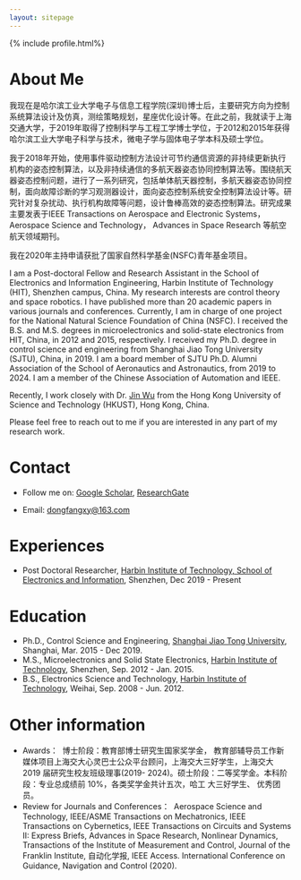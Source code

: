 ```yaml
---
layout: sitepage
---
```


[comment]: # (Insert my picture)
{% include profile.html%}

[comment]: # (Insert my resume below)

# About Me

我现在是哈尔滨工业大学电子与信息工程学院(深圳)博士后，主要研究方向为控制系统算法设计及仿真，测绘策略规划，星座优化设计等。在此之前，我就读于上海交通大学，于2019年取得了控制科学与工程工学博士学位，于2012和2015年获得哈尔滨工业大学电子科学与技术，微电子学与固体电子学本科及硕士学位。

我于2018年开始，使用事件驱动控制方法设计可节约通信资源的非持续更新执行机构的姿态控制算法，以及非持续通信的多航天器姿态协同控制算法等。围绕航天器姿态控制问题，进行了一系列研究，包括单体航天器控制，多航天器姿态协同控制，面向故障诊断的学习观测器设计，面向姿态控制系统安全控制算法设计等。研究针对复杂扰动、执行机构故障等问题，设计鲁棒高效的姿态控制算法。研究成果主要发表于IEEE Transactions on Aerospace and Electronic Systems，Aerospace Science and Technology， Advances in Space Research 等航空航天领域期刊。

我在2020年主持申请获批了国家自然科学基金(NSFC)青年基金项目。


<!--
复制了师傅的主页，我还在修改中....[[My CV in PDF]]({{site.url}}/YuJiangCV.pdf) 
-->

I am a Post-doctoral Fellow and Research Assistant in the School of Electronics and Information Engineering, Harbin Institute of Technology (HIT), Shenzhen campus, China. My research interests are control theory and space robotics. I have published more than 20 academic papers in various journals and conferences. Currently, I am in charge of one project for the National Natural Science Foundation of China (NSFC). I received the B.S. and M.S. degrees in microelectronics and solid-state electronics from HIT, China, in 2012 and 2015, respectively. I received my Ph.D. degree in control science and engineering from Shanghai Jiao Tong University (SJTU), China, in 2019. I am a board member of SJTU Ph.D. Alumni Association of the School of Aeronautics and Astronautics, from 2019 to 2024. I am a member of the Chinese Association of Automation and IEEE.

Recently, I work closely with Dr. [Jin Wu](https://zarathustr.github.io/) from the Hong Kong University of Science and Technology (HKUST), Hong Kong, China.

Please feel free to reach out to me if you are interested in any part of my research work.

# Contact
* Follow me on:
[Google Scholar](https://scholar.google.com/citations?user=oHzlz50AAAAJ&hl),
[ResearchGate](https://www.researchgate.net/profile/Chengxi_Zhang5)

* Email: <a href="mailto:dongfangxy@163.com"><span style="line-height:2;">dongfangxy@163.com</span>


# Experiences
* Post Doctoral Researcher,  <a href="https://dongfangxy.github.io/">Harbin Institute of Technology, School of Electronics and Information</a>, Shenzhen, Dec 2019 - Present


# Education
* Ph.D., Control Science and Engineering, <a href="https://dongfangxy.github.io/">Shanghai Jiao Tong University</a>, Shanghai, Mar. 2015 - Dec 2019. 
* M.S., Microelectronics and Solid State Electronics, <a href="https://dongfangxy.github.io/">Harbin Institute of Technology</a>, Shenzhen, Sep. 2012 - Jan. 2015. 
* B.S., Electronics Science and Technology, <a href="https://dongfangxy.github.io/">Harbin Institute of Technology</a>, Weihai, Sep. 2008 - Jun. 2012.

# Other information
* Awards：&nbsp;
博士阶段：教育部博士研究生国家奖学金， 教育部辅导员工作新媒体项目上海交大心灵巴士公众平台顾问，上海交大三好学生，上海交大 2019 届研究生校友班级理事(2019-
2024)。硕士阶段：二等奖学金。本科阶段：专业总成绩前 10%，各类奖学金共计五次，哈工
大三好学生、 优秀团员。
* Review for  Journals and Conferences：&nbsp;
Aerospace Science and Technology, IEEE/ASME Transactions on Mechatronics, IEEE Transactions on Cybernetics, IEEE Transactions on Circuits and Systems II: Express Briefs, Advances in Space Research, Nonlinear Dynamics, Transactions of the Institute of Measurement and Control, Journal of the Franklin Institute, 自动化学报, IEEE Access. 
International Conference on Guidance, Navigation and Control (2020).


